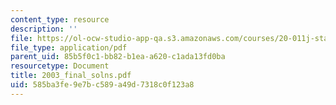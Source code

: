 ```yaml
---
content_type: resource
description: ''
file: https://ol-ocw-studio-app-qa.s3.amazonaws.com/courses/20-011j-statistical-thermodynamics-of-biomolecular-systems-be-011j-spring-2004/585ba3fe9e7bc589a49d7318c0f123a8_2003_final_solns.pdf
file_type: application/pdf
parent_uid: 85b5f0c1-bb82-b1ea-a620-c1ada13fd0ba
resourcetype: Document
title: 2003_final_solns.pdf
uid: 585ba3fe-9e7b-c589-a49d-7318c0f123a8
---
```

